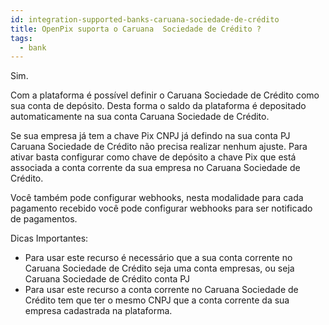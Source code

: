 ```yaml
---
id: integration-supported-banks-caruana-sociedade-de-crédito
title: OpenPix suporta o Caruana  Sociedade de Crédito ?
tags:
  - bank
---
```


Sim.

Com a plataforma é possível definir o Caruana  Sociedade de Crédito como sua conta de depósito. Desta forma o saldo da plataforma é depositado automaticamente na sua conta Caruana  Sociedade de Crédito.

Se sua empresa já tem a chave Pix CNPJ já defindo na sua conta PJ Caruana  Sociedade de Crédito não precisa realizar nenhum ajuste. Para ativar basta configurar como chave de depósito a chave Pix que está associada a conta corrente da sua empresa no Caruana  Sociedade de Crédito.

Você também pode configurar webhooks, nesta modalidade para cada pagamento recebido você pode configurar webhooks para ser notificado de pagamentos.

Dicas Importantes:

- Para usar este recurso é necessário que a sua conta corrente no Caruana  Sociedade de Crédito seja uma conta empresas, ou seja Caruana  Sociedade de Crédito conta PJ
- Para usar este recurso a conta corrente no Caruana  Sociedade de Crédito tem que ter o mesmo CNPJ que a conta corrente da sua empresa cadastrada na plataforma.
